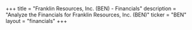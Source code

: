 +++
title = "Franklin Resources, Inc. (BEN) - Financials"
description = "Analyze the Financials for Franklin Resources, Inc. (BEN)"
ticker = "BEN"
layout = "financials"
+++

